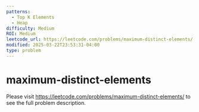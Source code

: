 ```yaml
---
patterns:
  - Top K Elements
  - Heap
difficulty: Medium
ROI: Medium
leetcode_url: https://leetcode.com/problems/maximum-distinct-elements/
modified: 2025-03-22T23:53:31-04:00
type: problem
---
```


# maximum-distinct-elements

Please visit https://leetcode.com/problems/maximum-distinct-elements/ to see the full problem description.
